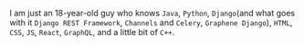 I am just an 18-year-old guy who knows `Java`, `Python`, `Django`(and what goes with it `Django REST Framework`, `Channels` and `Celery`, `Graphene Django`), `HTML`, `CSS`, `JS`, `React`, `GraphQL`, and a little bit of `C++`.

<!---
ayushgupta0010/ayushgupta0010 is a ✨ special ✨ repository because its `README.md` (this file) appears on your GitHub profile.
You can click the Preview link to take a look at your changes.
--->
